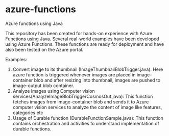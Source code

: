 # azure-functions
Azure functions using Java

This repository has been created for hands-on experience with Azure Functions using Java. Several real-world examples have been developed using Azure Functions. These functions are ready for deployment and have also been tested on the Azure portal.

Examples:
1. Convert image to its thumbnail (ImageThumbnailBlobTrigger.java): Here azure function is triggered whenever images are placed in image-container blob and after resizing into thumbnail, images are pushed to image-output blob container.
2. Analyze images using Computer vision services(AnalyzeImageBlobTriggerCosmosOut.java): This function fetches images from image-container blob and sends it to Azure computer vision services to analyze the content of image like features, categories etc
3. Usage of Durable function (DurableFunctionSample.java): This function contains orchestration and activities to understand implementation of durable functions.
